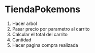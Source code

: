 # TiendaPokemons

1) Hacer arbol
2) Pasar precio por parametro al carrito
3) Calcular el total del carrito
4) Cantidad
5) Hacer pagina compra realizada